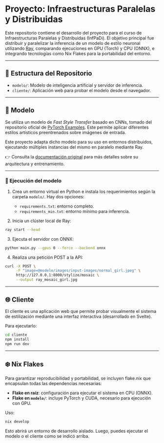 # Proyecto: Infraestructuras Paralelas y Distribuidas

Este repositorio contiene el desarrollo del proyecto para el curso de Infraestructuras Paralelas y Distribuidas (InfPaDi). El objetivo principal fue distribuir y paralelizar la inferencia de un modelo de estilo neuronal utilizando [Ray](https://www.ray.io/), comparando ejecuciones en GPU (Torch) y CPU (ONNX), e integrando tecnologías como Nix Flakes para la portabilidad del entorno.

---

## 📁 Estructura del Repositorio

* `modelo/`: Modelo de inteligencia artificial y servidor de inferencia.
* `cliente/`: Aplicación web para probar el modelo desde el navegador.

---

## 🧠 Modelo

Se utiliza un modelo de *Fast Style Transfer* basado en CNNs, tomado del repositorio oficial de [PyTorch Examples](https://github.com/pytorch/examples/tree/main/fast_neural_style). Este permite aplicar diferentes estilos artísticos preentrenados sobre imágenes de entrada.

Este proyecto adapta dicho modelo para su uso en entornos distribuidos, ejecutando múltiples instancias del mismo en paralelo mediante Ray.

👉 Consulta la [documentación original](https://github.com/pytorch/examples/blob/main/fast_neural_style/README.md) para más detalles sobre su arquitectura y entrenamiento.

---

### 🔧 Ejecución del modelo

1. Crea un entorno virtual en Python e instala los requerimientos según la carpeta `modelo/`. Hay dos opciones:

   * `requirements.txt`: entorno completo.
   * `requirements_min.txt`: entorno mínimo para inferencia.

2. Inicia un clúster local de Ray:

```bash
ray start --head
```

3. Ejecuta el servidor con ONNX:

```bash
python main.py --gpus 0 --force --backend onnx
```

4. Realiza una petición POST a la API:

```bash
curl -X POST \
     -F "image=@modelo/images/input-images/normal_girl.jpeg" \
     http://127.0.0.1:8000/stylize/mosaic \
     --output ray_mosaic_girl.jpg
```

---

## 🌐 Cliente

El cliente es una aplicación web que permite probar visualmente el sistema de estilización mediante una interfaz interactiva (desarrollado en Svelte).

Para ejecutarlo:

```bash
cd cliente
npm install
npm run dev
```

---

## ❄️ Nix Flakes

Para garantizar reproducibilidad y portabilidad, se incluyen flake.nix que encapsulan todas las dependencias necesarias:

* **Flake en raíz**: configuración para ejecutar el sistema en CPU (ONNX).
* **Flake en `modelo/`**: incluye PyTorch y CUDA, necesario para ejecución con GPU.

Uso:

```bash
nix develop
```

Esto abrirá un entorno de desarrollo aislado. Luego, puedes ejecutar el modelo o el cliente como se indicó arriba.

